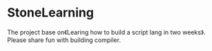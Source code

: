 # StoneLearning
The project base on《Learing how to build a script lang in two weeks》.
Please share fun with building compiler.
